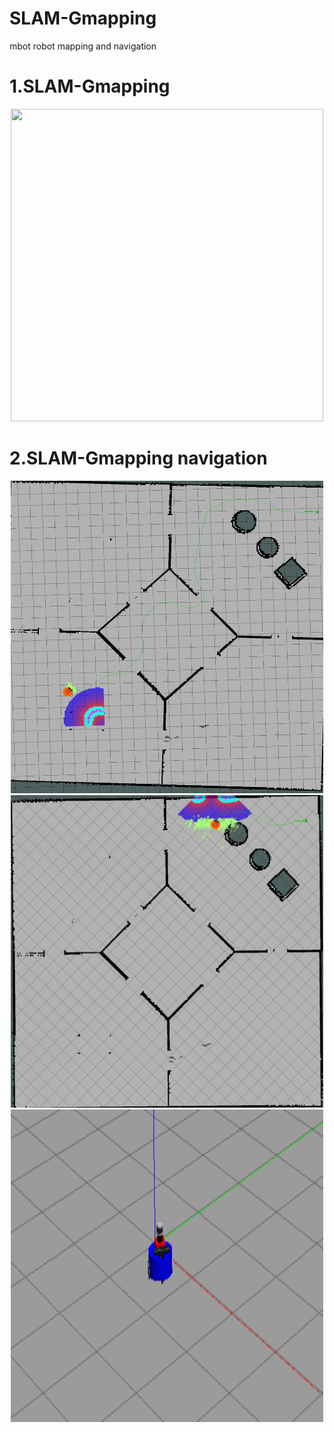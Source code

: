 # SLAM-Gmapping
mbot robot mapping and navigation

# 1.SLAM-Gmapping

<div align="center">
<img src="Assets/mmexport1743135190316.png" width="500" height="500"/>
</div>

# 2.SLAM-Gmapping navigation

<div align="center">
<img src="Assets/1 (12).png" width="500" height="500"/>
</div>
<div align="center">
<img src="Assets/1 (13).png" width="500" height="500"/>
</div>
<div align="center">
<img src="Assets/1 (14).png" width="500" height="500"/>
</div>
